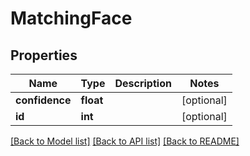 # MatchingFace

## Properties
Name | Type | Description | Notes
------------ | ------------- | ------------- | -------------
**confidence** | **float** |  | [optional] 
**id** | **int** |  | [optional] 

[[Back to Model list]](../README.md#documentation-for-models) [[Back to API list]](../README.md#documentation-for-api-endpoints) [[Back to README]](../README.md)

